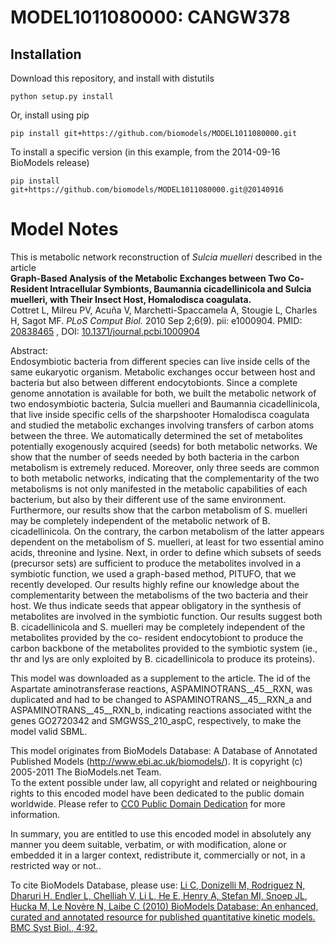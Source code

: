 # MODEL1011080000: CANGW378

## Installation

Download this repository, and install with distutils

`python setup.py install`

Or, install using pip

`pip install git+https://github.com/biomodels/MODEL1011080000.git`

To install a specific version (in this example, from the 2014-09-16 BioModels release)

`pip install git+https://github.com/biomodels/MODEL1011080000.git@20140916`


# Model Notes


This is metabolic network reconstruction of _Sulcia muelleri_ described in the
article  
**Graph-Based Analysis of the Metabolic Exchanges between Two Co-Resident Intracellular Symbionts, Baumannia cicadellinicola and Sulcia muelleri, with Their Insect Host, Homalodisca coagulata.**   
Cottret L, Milreu PV, Acuña V, Marchetti-Spaccamela A, Stougie L, Charles H,
Sagot MF. _PLoS Comput Biol._ 2010 Sep 2;6(9). pii: e1000904. PMID:
[20838465](http://www.ncbi.nlm.nih.gov/pubmed/20838465) , DOI:
[10.1371/journal.pcbi.1000904](http://dx.doi.org/10.1371/journal.pcbi.1000904)

Abstract:  
Endosymbiotic bacteria from different species can live inside cells of the
same eukaryotic organism. Metabolic exchanges occur between host and bacteria
but also between different endocytobionts. Since a complete genome annotation
is available for both, we built the metabolic network of two endosymbiotic
bacteria, Sulcia muelleri and Baumannia cicadellinicola, that live inside
specific cells of the sharpshooter Homalodisca coagulata and studied the
metabolic exchanges involving transfers of carbon atoms between the three. We
automatically determined the set of metabolites potentially exogenously
acquired (seeds) for both metabolic networks. We show that the number of seeds
needed by both bacteria in the carbon metabolism is extremely reduced.
Moreover, only three seeds are common to both metabolic networks, indicating
that the complementarity of the two metabolisms is not only manifested in the
metabolic capabilities of each bacterium, but also by their different use of
the same environment. Furthermore, our results show that the carbon metabolism
of S. muelleri may be completely independent of the metabolic network of B.
cicadellinicola. On the contrary, the carbon metabolism of the latter appears
dependent on the metabolism of S. muelleri, at least for two essential amino
acids, threonine and lysine. Next, in order to define which subsets of seeds
(precursor sets) are sufficient to produce the metabolites involved in a
symbiotic function, we used a graph-based method, PITUFO, that we recently
developed. Our results highly refine our knowledge about the complementarity
between the metabolisms of the two bacteria and their host. We thus indicate
seeds that appear obligatory in the synthesis of metabolites are involved in
the symbiotic function. Our results suggest both B. cicadellinicola and S.
muelleri may be completely independent of the metabolites provided by the co-
resident endocytobiont to produce the carbon backbone of the metabolites
provided to the symbiotic system (ie., thr and lys are only exploited by B.
cicadellinicola to produce its proteins).

This model was downloaded as a supplement to the article. The id of the
Aspartate aminotransferase reactions, ASPAMINOTRANS__45__RXN, was duplicated
and had to be changed to ASPAMINOTRANS__45__RXN_a and
ASPAMINOTRANS__45__RXN_b, indicating reactions associated witht the genes
GO2720342 and SMGWSS_210_aspC, respectively, to make the model valid SBML.

This model originates from BioModels Database: A Database of Annotated
Published Models (http://www.ebi.ac.uk/biomodels/). It is copyright (c)
2005-2011 The BioModels.net Team.  
To the extent possible under law, all copyright and related or neighbouring
rights to this encoded model have been dedicated to the public domain
worldwide. Please refer to [CC0 Public Domain
Dedication](http://creativecommons.org/publicdomain/zero/1.0/) for more
information.

In summary, you are entitled to use this encoded model in absolutely any
manner you deem suitable, verbatim, or with modification, alone or embedded it
in a larger context, redistribute it, commercially or not, in a restricted way
or not..  
  
To cite BioModels Database, please use: [Li C, Donizelli M, Rodriguez N,
Dharuri H, Endler L, Chelliah V, Li L, He E, Henry A, Stefan MI, Snoep JL,
Hucka M, Le Novère N, Laibe C (2010) BioModels Database: An enhanced, curated
and annotated resource for published quantitative kinetic models. BMC Syst
Biol., 4:92.](http://www.ncbi.nlm.nih.gov/pubmed/20587024)


